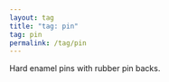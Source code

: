 ```yaml
---
layout: tag
title: "tag: pin"
tag: pin
permalink: /tag/pin
---
```


Hard enamel pins with rubber pin backs.